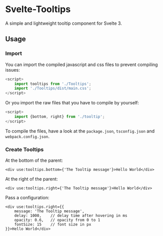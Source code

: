 # Svelte-Tooltips

A simple and lightweight tooltip component for Svelte 3.

## Usage

### Import

You can import the compiled javascript and css files to prevent compiling issues:

```javascript
<script>
    import tooltips from './Tooltips';
    import './Tooltips/dist/main.css';
</script>
```

Or you import the raw files that you have to compile by yourself:

```javascript
<script>
    import {bottom, right} from './tooltip';
</script>
```

To compile the files, have a look at the ```package.json```, ```tsconfig.json``` and ```webpack.config.json```.

### Create Tooltips

At the bottom of the parent:

```sveltehtml
<div use:tooltips.bottom={'The Tooltip message'}>Hello World</div>
```

At the right of the parent:

```sveltehtml
<div use:tooltips.right={'The Tooltip message'}>Hello World</div>
```

Pass a configuration:

```sveltehtml
<div use:tooltips.right={{
    message: 'The Tooltip message',
    delay: 1000,    // delay time after hovering in ms
    opacity: 0.6,   // opacity from 0 to 1
    fontSize: 15    // font size in px
}}>Hello World</div>
```